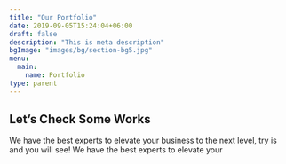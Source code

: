 ```yaml
---
title: "Our Portfolio"
date: 2019-09-05T15:24:04+06:00
draft: false
description: "This is meta description"
bgImage: "images/bg/section-bg5.jpg"
menu:
  main:
    name: Portfolio
type: parent
---
```


## Let’s Check Some Works

We have the best experts to elevate your business to the next level, try is and you will see! We have the best experts to elevate your
